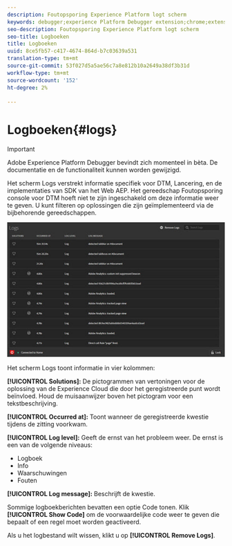 ```yaml
---
description: Foutopsporing Experience Platform logt scherm
keywords: debugger;experience Platform Debugger extension;chrome;extension;logs
seo-description: Foutopsporing Experience Platform logt scherm
seo-title: Logboeken
title: Logboeken
uuid: 8ce5fb57-c417-4674-864d-b7c03639a531
translation-type: tm+mt
source-git-commit: 53f027d5a5ae56c7a8e812b10a2649a38df3b31d
workflow-type: tm+mt
source-wordcount: '152'
ht-degree: 2%

---
```



# Logboeken{#logs}

>[!IMPORTANT]
>
>Adobe Experience Platform Debugger bevindt zich momenteel in bèta. De documentatie en de functionaliteit kunnen worden gewijzigd.

Het scherm Logs verstrekt informatie specifiek voor DTM, Lancering, en de implementaties van SDK van het Web AEP. Het gereedschap Foutopsporing console voor DTM hoeft niet te zijn ingeschakeld om deze informatie weer te geven. U kunt filteren op oplossingen die zijn geïmplementeerd via de bijbehorende gereedschappen.

![](assets/logs.jpg)

Het scherm Logs toont informatie in vier kolommen:

**[!UICONTROL Solutions]:** De pictogrammen van vertoningen voor de oplossing van de Experience Cloud die door het geregistreerde punt wordt beïnvloed. Houd de muisaanwijzer boven het pictogram voor een tekstbeschrijving.

**[!UICONTROL Occurred at]:** Toont wanneer de geregistreerde kwestie tijdens de zitting voorkwam.

**[!UICONTROL Log level]:** Geeft de ernst van het probleem weer. De ernst is een van de volgende niveaus:

* Logboek
* Info
* Waarschuwingen
* Fouten

**[!UICONTROL Log message]:** Beschrijft de kwestie.

Sommige logboekberichten bevatten een optie Code tonen. Klik **[!UICONTROL Show Code]** om de voorwaardelijke code weer te geven die bepaalt of een regel moet worden geactiveerd.

Als u het logbestand wilt wissen, klikt u op **[!UICONTROL Remove Logs]**.
